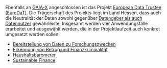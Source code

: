 

Ebenfalls an  [GAIA-X](https://gaia-x.eu/)  angeschlossen ist das Projekt  [European Data Trustee (EuroDaT)](https://www.eurodat.org/). Die Trägerschaft des Projekts liegt im Land Hessen, dass auch die Neutralität der Daten sowohl gegenüber  [Datengeber als auch Datennutzer](https://www.sueddeutsche.de/politik/datenschutz-wiesbaden-datentreuhaender-geht-an-den-start-dpa.urn-newsml-dpa-com-20090101-220131-99-916731)  gewährleiste. Insgesamt werden vier Anwendungsfälle erarbeitet und ausgewählt werden, die in der Projektlaufzeit auch konkret umgesetzt werden sollen:

-   [Bereitstellung von Daten zu Forschungszwecken](<Bereitstellung von Daten zu Forschungszwecken/>)
-   [Erkennung von Betrug und Finanzkriminalität](<Erkennung von Betrug und Finanzkriminalität/>)
-   [Haushaltsbarometer](Haushaltsbarometer/)
-   [Sustainable Finance](<Sustainable Finance/>)